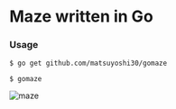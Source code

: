 # Maze written in Go

### Usage

```
$ go get github.com/matsuyoshi30/gomaze

$ gomaze
```

![maze](https://github.com/matsuyoshi30/gomaze/blob/images/screenshot.png)

